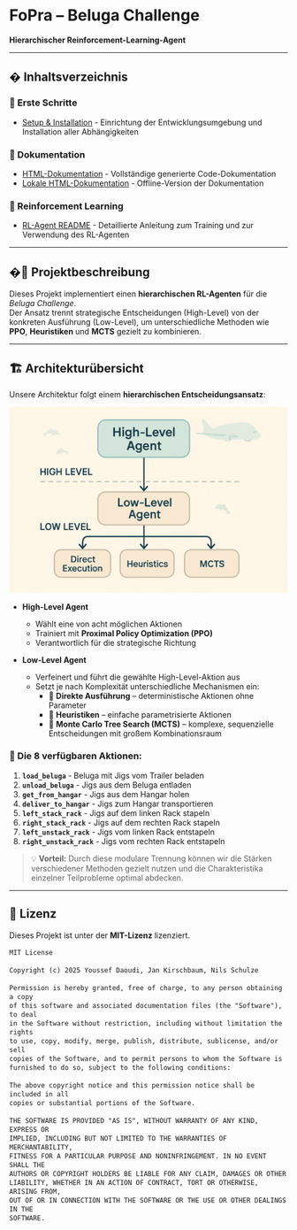 # FoPra – Beluga Challenge  
**Hierarchischer Reinforcement-Learning-Agent**

---

## � Inhaltsverzeichnis

### 🚀 Erste Schritte
- [Setup & Installation](setup/README.md) - Einrichtung der Entwicklungsumgebung und Installation aller Abhängigkeiten

### 📖 Dokumentation
- [HTML-Dokumentation](https://youssef27db.github.io/FoPra-Beluga-Challenge) - Vollständige generierte Code-Dokumentation
- [Lokale HTML-Dokumentation](docs/index.html) - Offline-Version der Dokumentation

### 🤖 Reinforcement Learning
- [RL-Agent README](rl/README.md) - Detaillierte Anleitung zum Training und zur Verwendung des RL-Agenten

---

## �📌 Projektbeschreibung
Dieses Projekt implementiert einen **hierarchischen RL-Agenten** für die *Beluga Challenge*.  
Der Ansatz trennt strategische Entscheidungen (High-Level) von der konkreten Ausführung (Low-Level), um unterschiedliche Methoden wie **PPO**, **Heuristiken** und **MCTS** gezielt zu kombinieren.

---

## 🏗 Architekturübersicht

Unsere Architektur folgt einem **hierarchischen Entscheidungsansatz**:

![Agent Architecture](docs/architektur.jpg)

- **High-Level Agent**  
  - Wählt eine von acht möglichen Aktionen  
  - Trainiert mit **Proximal Policy Optimization (PPO)**  
  - Verantwortlich für die strategische Richtung

- **Low-Level Agent**  
  - Verfeinert und führt die gewählte High-Level-Aktion aus  
  - Setzt je nach Komplexität unterschiedliche Mechanismen ein:  
    - 🔹 **Direkte Ausführung** – deterministische Aktionen ohne Parameter  
    - 🔹 **Heuristiken** – einfache parametrisierte Aktionen  
    - 🔹 **Monte Carlo Tree Search (MCTS)** – komplexe, sequenzielle Entscheidungen mit großem Kombinationsraum

### 🎯 Die 8 verfügbaren Aktionen:
1. **`load_beluga`** - Beluga mit Jigs vom Trailer beladen
2. **`unload_beluga`** - Jigs aus dem Beluga entladen  
3. **`get_from_hangar`** - Jigs aus dem Hangar holen
4. **`deliver_to_hangar`** - Jigs zum Hangar transportieren
5. **`left_stack_rack`** - Jigs auf dem linken Rack stapeln
6. **`right_stack_rack`** - Jigs auf dem rechten Rack stapeln
7. **`left_unstack_rack`** - Jigs vom linken Rack entstapeln
8. **`right_unstack_rack`** - Jigs vom rechten Rack entstapeln

> 💡 **Vorteil:** Durch diese modulare Trennung können wir die Stärken verschiedener Methoden gezielt nutzen und die Charakteristika einzelner Teilprobleme optimal abdecken.

---

## 📄 Lizenz

Dieses Projekt ist unter der **MIT-Lizenz** lizenziert.

```
MIT License

Copyright (c) 2025 Youssef Daoudi, Jan Kirschbaum, Nils Schulze

Permission is hereby granted, free of charge, to any person obtaining a copy
of this software and associated documentation files (the "Software"), to deal
in the Software without restriction, including without limitation the rights
to use, copy, modify, merge, publish, distribute, sublicense, and/or sell
copies of the Software, and to permit persons to whom the Software is
furnished to do so, subject to the following conditions:

The above copyright notice and this permission notice shall be included in all
copies or substantial portions of the Software.

THE SOFTWARE IS PROVIDED "AS IS", WITHOUT WARRANTY OF ANY KIND, EXPRESS OR
IMPLIED, INCLUDING BUT NOT LIMITED TO THE WARRANTIES OF MERCHANTABILITY,
FITNESS FOR A PARTICULAR PURPOSE AND NONINFRINGEMENT. IN NO EVENT SHALL THE
AUTHORS OR COPYRIGHT HOLDERS BE LIABLE FOR ANY CLAIM, DAMAGES OR OTHER
LIABILITY, WHETHER IN AN ACTION OF CONTRACT, TORT OR OTHERWISE, ARISING FROM,
OUT OF OR IN CONNECTION WITH THE SOFTWARE OR THE USE OR OTHER DEALINGS IN THE
SOFTWARE.
```



